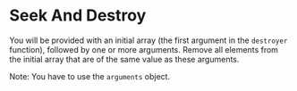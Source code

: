 # Seek And Destroy

You will be provided with an initial array (the first argument in the `destroyer` function), followed by one or more arguments. Remove all elements from the initial array that are of the same value as these arguments.

Note: You have to use the `arguments` object.
